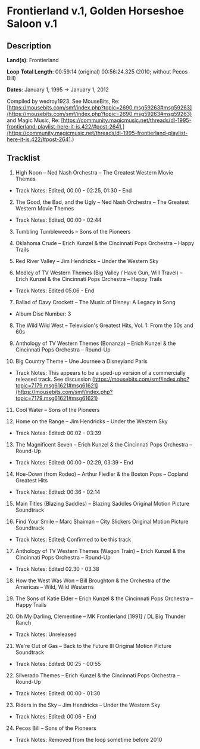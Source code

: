 # Frontierland v.1, Golden Horseshoe Saloon v.1

## Description

**Land(s)**: Frontierland

**Loop Total Length**: 00:59:14 (original)
00:56:24.325 (2010; without Pecos Bill)

**Dates**: January 1, 1995 → January 1, 2012

Compiled by wedroy1923. See MouseBits, Re: [https://mousebits.com/smf/index.php?topic=2690.msg59263#msg59263](https://mousebits.com/smf/index.php?topic=2690.msg59263#msg59263) and Magic Music, Re: [https://community.magicmusic.net/threads/dl-1995-frontierland-playlist-here-it-is.422/#post-2641.](https://community.magicmusic.net/threads/dl-1995-frontierland-playlist-here-it-is.422/#post-2641.)

## Tracklist

1. High Noon – Ned Nash Orchestra – The Greatest Western Movie Themes
- Track Notes: Edited, 00.00 - 02:25, 01:30 - End

2. The Good, the Bad, and the Ugly – Ned Nash Orchestra – The Greatest Western Movie Themes
- Track Notes: Edited, 00:00 - 02:44

3. Tumbling Tumbleweeds – Sons of the Pioneers


4. Oklahoma Crude – Erich Kunzel & the Cincinnati Pops Orchestra – Happy Trails


5. Red River Valley – Jim Hendricks – Under the Western Sky


6. Medley of TV Western Themes (Big Valley / Have Gun, Will Travel) – Erich Kunzel & the Cincinnati Pops Orchestra – Happy Trails
- Track Notes: Edited 05.06 - End

7. Ballad of Davy Crockett – The Music of Disney: A Legacy in Song
- Album Disc Number: 3

8. The Wild Wild West – Television's Greatest Hits, Vol. 1: From the 50s and 60s


9. Anthology of TV Western Themes (Bonanza) – Erich Kunzel & the Cincinnati Pops Orchestra – Round-Up


10. Big Country Theme – Une Journee a Disneyland Paris
- Track Notes: This appears to be a sped-up version of a commercially released track. See discussion [https://mousebits.com/smf/index.php?topic=7179.msg61621#msg61621](https://mousebits.com/smf/index.php?topic=7179.msg61621#msg61621)

11. Cool Water – Sons of the Pioneers


12. Home on the Range – Jim Hendricks – Under the Western Sky
- Track Notes: Edited: 00:02 - 03:39

13. The Magnificent Seven – Erich Kunzel & the Cincinnati Pops Orchestra – Round-Up
- Track Notes: Edited: 00:00 - 02:29, 03:39 - End

14. Hoe-Down (from Rodeo) – Arthur Fiedler & the Boston Pops – Copland Greatest Hits
- Track Notes: Edited: 00:36 - 02:14

15. Main Titles (Blazing Saddles) – Blazing Saddles Original Motion Picture Soundtrack


16. Find Your Smile – Marc Shaiman – City Slickers Original Motion Picture Soundtrack
- Track Notes: Edited; Confirmed to be this track

17. Anthology of TV Western Themes (Wagon Train) – Erich Kunzel & the Cincinnati Pops Orchestra – Round-Up
- Track Notes: Edited 02.30 - 03.38

18. How the West Was Won – Bill Broughton & the Orchestra of the Americas – Wild, Wild Westerns


19. The Sons of Katie Elder – Erich Kunzel & the Cincinnati Pops Orchestra – Happy Trails


20. Oh My Darling, Clementine – MK Frontierland [1991] / DL Big Thunder Ranch
- Track Notes: Unreleased

21. We're Out of Gas – Back to the Future III Original Motion Picture Soundtrack
- Track Notes: Edited: 00:25 - 00:55

22. Silverado Themes – Erich Kunzel & the Cincinnati Pops Orchestra – Round-Up
- Track Notes: Edited: 00:00 - 01:30

23. Riders in the Sky – Jim Hendricks – Under the Western Sky
- Track Notes: Edited: 00:06 - End

24. Pecos Bill – Sons of the Pioneers
- Track Notes: Removed from the loop sometime before 2010

